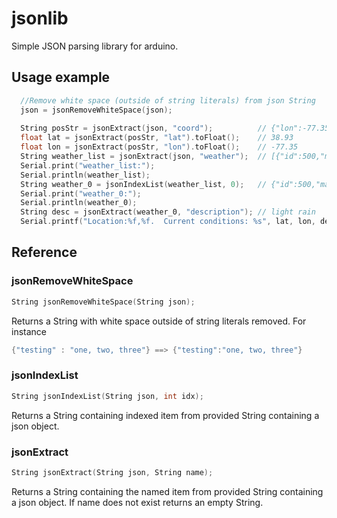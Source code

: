 jsonlib
=======
Simple JSON parsing library for arduino.

## Usage example

```c++
  //Remove white space (outside of string literals) from json String
  json = jsonRemoveWhiteSpace(json);
  
  String posStr = jsonExtract(json, "coord");          // {"lon":-77.35,"lat":38.93}
  float lat = jsonExtract(posStr, "lat").toFloat();    // 38.93
  float lon = jsonExtract(posStr, "lon").toFloat();    // -77.35
  String weather_list = jsonExtract(json, "weather");  // [{"id":500,"main":"Rain","description":"light rain","icon":"10d"}]
  Serial.print("weather_list:");
  Serial.println(weather_list);
  String weather_0 = jsonIndexList(weather_list, 0);   // {"id":500,"main":"Rain","description":"light rain","icon":"10d"}
  Serial.print("weather_0:");
  Serial.println(weather_0);
  String desc = jsonExtract(weather_0, "description"); // light rain
  Serial.printf("Location:%f,%f.  Current conditions: %s", lat, lon, desc.c_str());
```

## Reference

### jsonRemoveWhiteSpace

```c++
String jsonRemoveWhiteSpace(String json);
```

Returns a String with white space outside of string literals removed.  For instance
```c++
{"testing" : "one, two, three"} ==> {"testing":"one, two, three"}
```

### jsonIndexList

```c++
String jsonIndexList(String json, int idx);
```

Returns a String containing indexed item from provided String containing a json object.

### jsonExtract
```c++
String jsonExtract(String json, String name);
```

Returns a String containing the named item from provided String containing a json object. If name does not exist returns an empty String.
